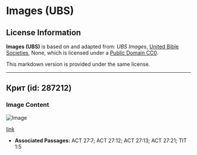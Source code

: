 # Images (UBS)

## License Information

**Images (UBS)** is based on and adapted from: _UBS Images_, [United Bible Societies](https://unitedbiblesocieties.org/), None, which is licensed under a [Public Domain CC0](https://creativecommons.org/public-domain/cc0/).

This markdown version is provided under the same license.



--------------------------------

## Крит (id: 287212)

### Image Content

![Image](https://cdn.aquifer.bible/aquifer-content/resources/Media/WEB-0570_crete.jpg)

[link](https://cdn.aquifer.bible/aquifer-content/resources/Media/WEB-0570_crete.jpg)

* **Associated Passages:** ACT 27:7; ACT 27:12; ACT 27:13; ACT 27:21; TIT 1:5

